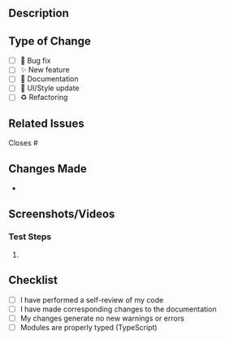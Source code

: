 ## Description

<!-- Add a description of the changes. You can paste the issue/feature description  -->

## Type of Change

<!-- Please check the relevant option(s) -->

- [ ] 🐛 Bug fix
- [ ] ✨ New feature
- [ ] 📝 Documentation
- [ ] 🎨 UI/Style update
- [ ] ♻️ Refactoring

## Related Issues

<!-- Link to related issues using #issue_number -->

Closes #

## Changes Made

<!-- List the main changes made in this PR -->

-

## Screenshots/Videos

<!-- If applicable, add screenshots or videos to demonstrate the changes -->

### Test Steps

<!-- Provide steps to test the changes -->

1.

## Checklist

<!-- Check all that apply -->

- [ ] I have performed a self-review of my code
- [ ] I have made corresponding changes to the documentation
- [ ] My changes generate no new warnings or errors
- [ ] Modules are properly typed (TypeScript)

